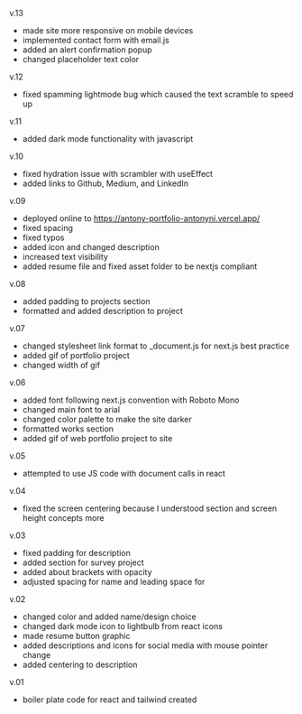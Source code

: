 v.13
- made site more responsive on mobile devices
- implemented contact form with email.js
- added an alert confirmation popup
- changed placeholder text color

v.12
- fixed spamming lightmode bug which caused the text scramble to speed up

v.11
- added dark mode functionality with javascript

v.10
- fixed hydration issue with scrambler with useEffect
- added links to Github, Medium, and LinkedIn

v.09
- deployed online to https://antony-portfolio-antonyni.vercel.app/
- fixed spacing
- fixed typos 
- added icon and changed description
- increased text visibility
- added resume file and fixed asset folder to be nextjs compliant


v.08
- added padding to projects section
- formatted and added description to project

v.07
- changed stylesheet link format to _document.js for next.js best practice
- added gif of portfolio project
- changed width of gif

v.06
- added font following next.js convention with Roboto Mono
- changed main font to arial
- changed color palette to make the site darker
- formatted works section
- added gif of web portfolio project to site

v.05
- attempted to use JS code with document calls in react

v.04
- fixed the screen centering because I understood section and screen height concepts more

v.03
- fixed padding for description
- added section for survey project
- added about brackets with opacity
- adjusted spacing for name and leading space for

v.02
- changed color and added name/design choice
- changed dark mode icon to lightbulb from react icons
- made resume button graphic
- added descriptions and icons for social media with mouse pointer change
- added centering to description 

v.01
- boiler plate code for react and tailwind created
